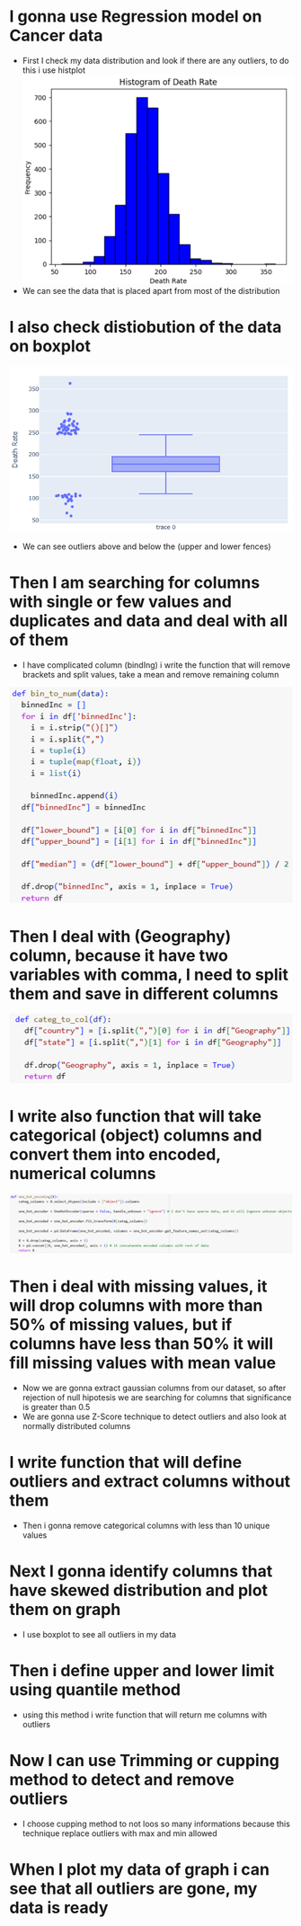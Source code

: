 # I gonna use Regression model on Cancer data 
* First I check my data distribution and look if there are any outliers, to do this i use histplot
![](https://github.com/JakubTabor/Regression/blob/main/Regression_Project/Images/Histogram_death_rate.png)
* We can see the data that is placed apart from most of the distribution

# I also check distiobution of the data on boxplot
![](https://github.com/JakubTabor/Regression/blob/main/Regression_Project/Images/Boxplot_death_rate.png)
* We can see outliers above and below the (upper and lower fences)

# Then I am searching for columns with single or few values and duplicates and data and deal with all of them
* I have complicated column (bindIng) i write the function that will remove brackets and split values, take a mean and remove remaining column

![](https://github.com/JakubTabor/Regression/blob/main/Regression_Project/Images/bin_to_num_function.png)

# Then I deal with (Geography) column, because it have two variables with comma, I need to split them and save in different columns
![](https://github.com/JakubTabor/Regression/blob/main/Regression_Project/Images/categ_to_col_function.png)

# I write also function that will take categorical (object) columns and convert them into encoded, numerical columns
![](https://github.com/JakubTabor/Regression/blob/main/Regression_Project/Images/one_hot_encoding_function.png)

# Then i deal with missing values, it will drop columns with more than 50% of missing values, but if columns have less than 50% it will fill missing values with mean value
* Now we are gonna extract gaussian columns from our dataset, so after rejection of null hipotesis we are searching for columns that significance is greater than 0.5
* We are gonna use Z-Score technique to detect outliers and also look at normally distributed columns

# I write function that will define outliers and extract columns without them
* Then i gonna remove categorical columns with less than 10 unique values

# Next I gonna identify columns that have skewed distribution and plot them on graph
* I use boxplot to see all outliers in my data

# Then i define upper and lower limit using quantile method
* using this method i write function that will return me columns with outliers

# Now I can use Trimming or cupping method to detect and remove outliers
* I choose cupping method to not loos so many informations because this technique replace outliers with max and min allowed

# When I plot my data of graph i can see that all outliers are gone, my data is ready
